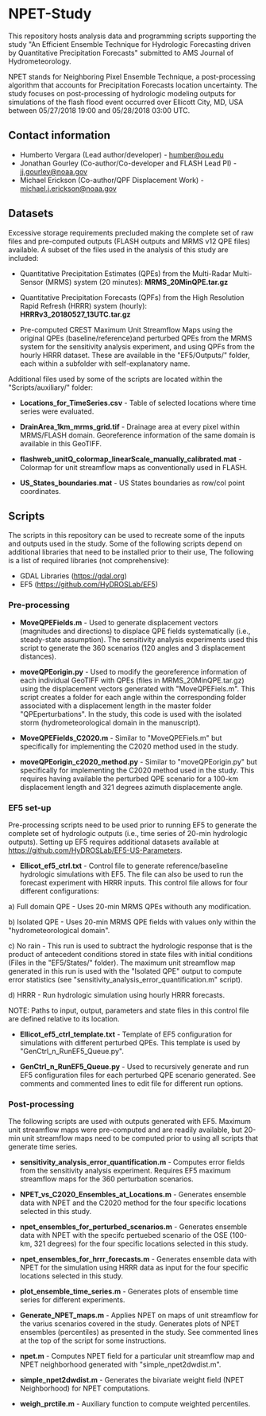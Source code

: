 # NPET-Study

This repository hosts analysis data and programming scripts supporting the study "An Efficient Ensemble Technique for Hydrologic Forecasting driven by Quantitative Precipitation Forecasts" submitted to AMS Journal of Hydrometeorology.

NPET stands for Neighboring Pixel Ensemble Technique, a post-processing algorithm that accounts for Precipitation Forecasts location uncertainty. The study focuses on post-processing of hydrologic modeling outputs for simulations of the flash flood event occurred over Ellicott City, MD, USA between 05/27/2018 19:00 and 05/28/2018 03:00 UTC.

## Contact information

- Humberto Vergara (Lead author/developer) - humber@ou.edu
- Jonathan Gourley (Co-author/Co-developer and FLASH Lead PI) - jj.gourley@noaa.gov
- Michael Erickson (Co-author/QPF Displacement Work) - michael.j.erickson@noaa.gov

## Datasets

Excessive storage requirements precluded making the complete set of raw files and pre-computed outputs (FLASH outputs and MRMS v12 QPE files) available. A subset of the files used in the analysis of this study are included:

- Quantitative Precipitation Estimates (QPEs) from the Multi-Radar Multi-Sensor (MRMS) system (20 minutes): **MRMS_20MinQPE.tar.gz**

- Quantitative Precipitation Forecasts (QPFs) from the High Resolution Rapid Refresh (HRRR) system (hourly): **HRRRv3_20180527_13UTC.tar.gz**

- Pre-computed CREST Maximum Unit Streamflow Maps using the original QPEs (baseline/reference)and perturbed QPEs from the MRMS system for the sensitivity analysis experiment, and using QPFs from the hourly HRRR dataset. These are available in the "EF5/Outputs/" folder, each within a subfolder with self-explanatory name.

Additional files used by some of the scripts are located within the "Scripts/auxiliary/" folder:

- **Locations_for_TimeSeries.csv** - Table of selected locations where time series were evaluated.

- **DrainArea_1km_mrms_grid.tif** - Drainage area at every pixel within MRMS/FLASH domain. Georeference information of the same domain is available in this GeoTIFF.

- **flashweb_unitQ_colormap_linearScale_manually_calibrated.mat** - Colormap for unit streamflow maps as conventionally used in FLASH.

- **US_States_boundaries.mat** - US States boundaries as row/col point coordinates.

## Scripts

The scripts in this repository can be used to recreate some of the inputs and outputs used in the study. Some of the following scripts depend on additional libraries that need to be installed prior to their use, The following is a list of required libraries (not comprehensive):

- GDAL Libraries (https://gdal.org)
- EF5 (https://github.com/HyDROSLab/EF5)

### Pre-processing

- **MoveQPEFields.m** - Used to generate displacement vectors (magnitudes and directions) to displace QPE fields systematically (i.e., steady-state assumption). The sensitivity analysis experiments used this script to generate the 360 scenarios (120 angles and 3 displacement distances).

- **moveQPEorigin.py** - Used to modify the georeference information of each individual GeoTIFF with QPEs (files in MRMS_20MinQPE.tar.gz) using the displacement vectors generated with "MoveQPEFiels.m". This script creates a folder for each angle within the corresponding folder associated with a displacement length in the master folder "QPEperturbations". In the study, this code is used with the isolated storm (hydrometeorological domain in the manuscript).

- **MoveQPEFields_C2020.m** - Similar to "MoveQPEFiels.m" but specifically for implementing the C2020 method used in the study.

- **moveQPEorigin_c2020_method.py** - Similar to "moveQPEorigin.py" but specifically for implementing the C2020 method used in the study. This requires having available the perturbed QPE scenario for a 100-km displacement length and 321 degrees azimuth displacemente angle.

### EF5 set-up

Pre-processing scripts need to be used prior to running EF5 to generate the complete set of hydrologic outputs (i.e., time series of 20-min hydrologic outputs). Setting up EF5 requires additional datasets available at https://github.com/HyDROSLab/EF5-US-Parameters.

- **Ellicot_ef5_ctrl.txt** - Control file to generate reference/baseline hydrologic simulations with EF5. The file can also be used to run the forecast experiment with HRRR inputs. This control file allows for four different configurations:

a) Full domain QPE - Uses 20-min MRMS QPEs withouth any modification.

b) Isolated QPE - Uses 20-min MRMS QPE fields with values only within the "hydrometeorological domain".

c) No rain - This run is used to subtract the hydrologic response that is the product of antecedent conditions stored in state files with initial conditions (Files in the "EF5/States/" folder). The maximum unit streamflow map generated in this run is used with the "Isolated QPE" output to compute error statistics (see "sensitivity_analysis_error_quantification.m" script).

d) HRRR - Run hydrologic simulation using hourly HRRR forecasts.

NOTE: Paths to input, output, parameters and state files in this control file are defined relative to its location.

- **Ellicot_ef5_ctrl_template.txt** - Template of EF5 configuration for simulations with different perturbed QPEs. This template is used by "GenCtrl_n_RunEF5_Queue.py".

- **GenCtrl_n_RunEF5_Queue.py** - Used to recursively generate and run EF5 configuration files for each perturbed QPE scenario generated. See comments and commented lines to edit file for different run options.

### Post-processing

The following scripts are used with outputs generated with EF5. Maximum unit streamflow maps were pre-computed and are readily available, but 20-min unit streamflow maps need to be computed prior to using all scripts that generate time series.

- **sensitivity_analysis_error_quantification.m** - Computes error fields from the sensitivity analysis experiment. Requires EF5 maximum streamflow maps for the 360 perturbation scenarios.

- **NPET_vs_C2020_Ensembles_at_Locations.m** - Generates ensemble data with NPET and the C2020 method for the four specific locations selected in this study.

- **npet_ensembles_for_perturbed_scenarios.m** - Generates ensemble data with NPET with the specifc pertuebed scenario of the OSE (100-km, 321 degrees) for the four specific locations selected in this study.

- **npet_ensembles_for_hrrr_forecasts.m** - Generates ensemble data with NPET for the simulation using HRRR data as input for the four specific locations selected in this study. 

- **plot_ensemble_time_series.m** - Generates plots of ensemble time series for different experiments. 

- **Generate_NPET_maps.m** - Applies NPET on maps of unit streamflow for the varius scenarios covered in the study. Generates plots of NPET ensembles (percentiles) as presented in the study. See commented lines at the top of the script for some instructions. 

- **npet.m** - Computes NPET field for a particular unit streamflow map and NPET neighborhood generated with "simple_npet2dwdist.m". 

- **simple_npet2dwdist.m** - Generates the bivariate weight field (NPET Neighborhood) for NPET computations. 

- **weigh_prctile.m** - Auxiliary function to compute weighted percentiles. 
